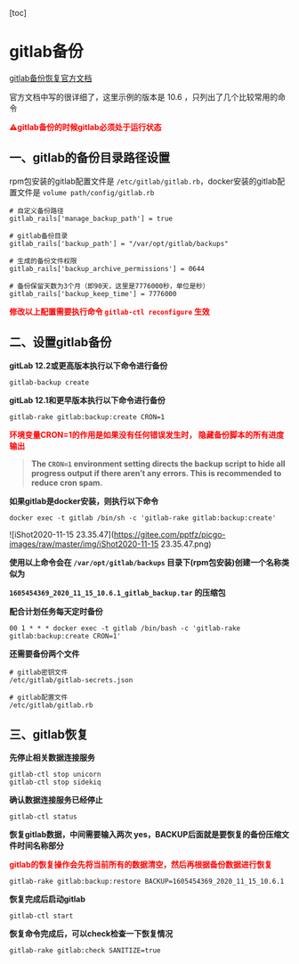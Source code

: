 [toc]



# gitlab备份

[gitlab备份恢复官方文档](https://docs.gitlab.com/ee/raketasks/backup_restore.html)

官方文档中写的很详细了，这里示例的版本是 10.6 ，只列出了几个比较常用的命令

**<span style=color:red>⚠️gitlab备份的时候gitlab必须处于运行状态</span>**

## 一、gitlab的备份目录路径设置

rpm包安装的gitlab配置文件是 `/etc/gitlab/gitlab.rb`，docker安装的gitlab配置文件是 `volume path/config/gitlab.rb`

```shell
# 自定义备份路径
gitlab_rails['manage_backup_path'] = true

# gitlab备份目录
gitlab_rails['backup_path'] = "/var/opt/gitlab/backups"  

# 生成的备份文件权限
gitlab_rails['backup_archive_permissions'] = 0644  

# 备份保留天数为3个月（即90天，这里是7776000秒，单位是秒）
gitlab_rails['backup_keep_time'] = 7776000              
```

**<span style=color:red>修改以上配置需要执行命令 `gitlab-ctl reconfigure` 生效</span>**



## 二、设置gitlab备份

**gitLab 12.2或更高版本执行以下命令进行备份**

```shell
gitlab-backup create
```



**gitLab 12.1和更早版本执行以下命令进行备份**

```shell
gitlab-rake gitlab:backup:create CRON=1
```

**<span style=color:red>环境变量CRON=1的作用是如果没有任何错误发生时， 隐藏备份脚本的所有进度输出</span>**

> **The `CRON=1` environment setting directs the backup script to hide all progress output if there aren’t any errors. This is recommended to reduce cron spam.**



**如果gitlab是docker安装，则执行以下命令**

```shell
docker exec -t gitlab /bin/sh -c 'gitlab-rake gitlab:backup:create'
```

![iShot2020-11-15 23.35.47](https://gitee.com/pptfz/picgo-images/raw/master/img/iShot2020-11-15 23.35.47.png)



**使用以上命令会在 `/var/opt/gitlab/backups` 目录下(rpm包安装)创建一个名称类似为** 

**`1605454369_2020_11_15_10.6.1_gitlab_backup.tar` 的压缩包**



**配合计划任务每天定时备份**

```shell
00 1 * * * docker exec -t gitlab /bin/bash -c 'gitlab-rake gitlab:backup:create CRON=1'
```



**还需要备份两个文件**

```shell
# gitlab密钥文件
/etc/gitlab/gitlab-secrets.json

# gitlab配置文件
/etc/gitlab/gitlab.rb
```



## 三、gitlab恢复

**先停止相关数据连接服务**

```
gitlab-ctl stop unicorn
gitlab-ctl stop sidekiq
```



**确认数据连接服务已经停止**

```
gitlab-ctl status
```



**恢复gitlab数据，中间需要输入两次 yes，BACKUP后面就是要恢复的备份压缩文件时间名称部分**

**<span style=color:red>gitlab的恢复操作会先将当前所有的数据清空，然后再根据备份数据进行恢复</span>**

```shell
gitlab-rake gitlab:backup:restore BACKUP=1605454369_2020_11_15_10.6.1
```



**恢复完成后启动gitlab**

```shell
gitlab-ctl start
```



**恢复命令完成后，可以check检查一下恢复情况**

```
gitlab-rake gitlab:check SANITIZE=true
```

